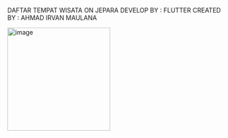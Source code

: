 DAFTAR TEMPAT WISATA ON JEPARA 
DEVELOP BY : FLUTTER 
CREATED BY : AHMAD IRVAN MAULANA


<img width="233" alt="image" src="https://user-images.githubusercontent.com/98068506/202212158-a61acf0a-ae7b-4d2b-8084-c3b4d561840c.png">
